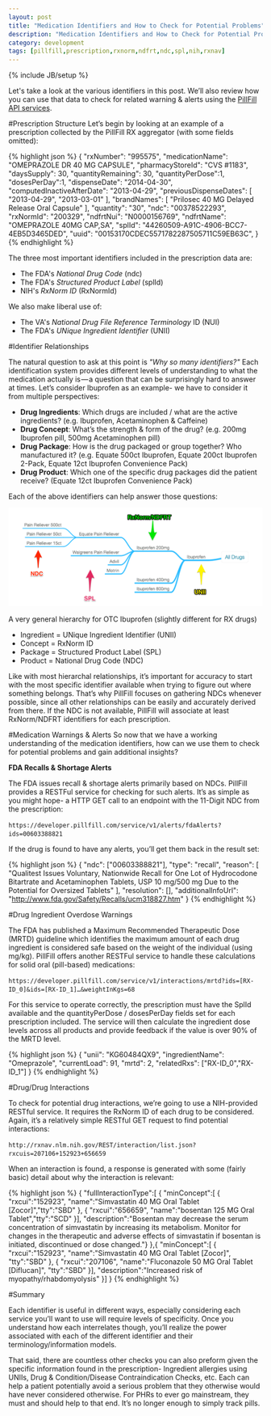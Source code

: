 ```yaml
---
layout: post
title: "Medication Identifiers and How to Check for Potential Problems"
description: "Medication Identifiers and How to Check for Potential Problems"
category: development
tags: [pillfill,prescription,rxnorm,ndfrt,ndc,spl,nih,rxnav]
---
```

{% include JB/setup %}

Let's take a look at the various identifiers in this post. We’ll also review how you can use that data to check for related warning & alerts using the [PillFill API services](https://developer.pillfill.com).

#Prescription Structure
Let’s begin by looking at an example of a prescription collected by the PillFill RX aggregator (with some fields omitted):

{% highlight json %}
{
  "rxNumber": "995575",
  "medicationName": "OMEPRAZOLE DR 40 MG CAPSULE",
  "pharmacyStoreId": "CVS #1183",
  "daysSupply": 30,
  "quantityRemaining": 30,
  "quantityPerDose":1,
  "dosesPerDay":1,
  "dispenseDate": "2014-04-30",
  "computedInactiveAfterDate": "2013-04-29",
  "previousDispenseDates": [
       "2013-04-29",
       "2013-03-01"
  ],
  "brandNames": [
       "Prilosec 40 MG Delayed Release Oral Capsule"
   ],
   "quantity": "30",
   "ndc": "00378522293",
   "rxNormId": "200329",
   "ndfrtNui": "N0000156769",
   "ndfrtName": "OMEPRAZOLE 40MG CAP,SA",
   "splId": "44260509-A91C-4906-BCC7-4EB5D3465DED",
   "uuid": "00153170CDEC5571782287505711C59EB63C",
}
{% endhighlight %}

The three most important identifiers included in the prescription data are:

* The FDA's *National Drug Code* (ndc)
* The FDA's *Structured Product Label* (splId)
* NIH's *RxNorm ID* (RxNormId)

We also make liberal use of: 

* The VA's *National Drug File Reference Terminology* ID  (NUI)
* The FDA's *UNique Ingredient Identifier* (UNII)


#Identifier Relationships

The natural question to ask at this point is *"Why so many identifiers?"* Each identification system provides different levels of understanding to what the medication actually is — a question that can be surprisingly hard to answer at times. Let’s consider Ibuprofen as an example- we have to consider it from multiple perspectives:

* **Drug Ingredients**: Which drugs are included / what are the active ingredients? (e.g. Ibuprofen, Acetaminophen & Caffeine)
* **Drug Concept**: What’s the strength & form of the drug? (e.g. 200mg Ibuprofen pill, 500mg Acetaminophen pill)
* **Drug Package**: How is the drug packaged or group together? Who manufactured it? (e.g. Equate 500ct Ibuprofen, Equate 200ct Ibuprofen 2-Pack, Equate 12ct Ibuprofen Convenience Pack)
* **Drug Product**: Which one of the specific drug packages did the patient receive? (Equate 12ct Ibuprofen Convenience Pack)

Each of the above identifiers can help answer those questions:

![](/img/drug-relationships.png)

A very general hierarchy for OTC Ibuprofen (slightly different for RX drugs)

* Ingredient = UNique Ingredient Identifier (UNII)
* Concept = RxNorm ID
* Package = Structured Product Label (SPL)
* Product = National Drug Code (NDC)

Like with most hierarchal relationships, it’s important for accuracy to start with the most specific identifier available when trying to figure out where something belongs. That’s why PillFill focuses on gathering NDCs whenever possible, since all other relationships can be easily and accurately derived from there. If the NDC is not available, PillFill will associate at least RxNorm/NDFRT identifiers for each prescription.

#Medication Warnings & Alerts
So now that we have a working understanding of the medication identifiers, how can we use them to check for potential problems and gain additional insights?

**FDA Recalls & Shortage Alerts**

The FDA issues recall & shortage alerts primarily based on NDCs. PillFill provides a RESTFul service for checking for such alerts. It’s as simple as you might hope- a HTTP GET call to an endpoint with the 11-Digit NDC from the prescription:

`https://developer.pillfill.com/service/v1/alerts/fdaAlerts?ids=00603388821`

If the drug is found to have any alerts, you’ll get them back in the result set:

{% highlight json %}
{ 
	"ndc": ["00603388821"], 
	"type": "recall", 
	"reason": [ "Qualitest Issues Voluntary, Nationwide Recall for One Lot of Hydrocodone Bitartrate and Acetaminophen Tablets, USP 10 mg/500 mg Due to the Potential for Oversized Tablets" ], 
	"resolution": [], 
	"additionalInfoUrl":  "http://www.fda.gov/Safety/Recalls/ucm318827.htm"
}
{% endhighlight %}

#Drug Ingredient Overdose Warnings

The FDA has published a Maximum Recommended Therapeutic Dose (MRTD) guideline which identifies the maximum amount of each drug ingredient is considered safe based on the weight of the individual (using mg/kg). PillFill offers another RESTFul service to handle these calculations for solid oral (pill-based) medications:

`https://developer.pillfill.com/service/v1/interactions/mrtd?ids=[RX-ID_0]&ids=[RX-ID_1]…&weightInKgs=68`

For this service to operate correctly, the prescription must have the SplId available and the quantityPerDose / dosesPerDay fields set for each prescription included. The service will then calculate the ingredient dose levels across all products and provide feedback if the value is over 90% of the MRTD level.

{% highlight json %}
{
     "unii": "KG60484QX9",
     "ingredientName": "Omeprazole",
     "currentLoad": 91,
     "mrtd": 2,
     "relatedRxs": ["RX-ID_0","RX-ID_1"]
}
{% endhighlight %}

#Drug/Drug Interactions

To check for potential drug interactions, we’re going to use a NIH-provided RESTful service. It requires the RxNorm ID of each drug to be considered. Again, it’s a relatively simple RESTful GET request to find potential interactions:

`http://rxnav.nlm.nih.gov/REST/interaction/list.json?rxcuis=207106+152923+656659`

When an interaction is found, a response is generated with some (fairly basic) detail about why the interaction is relevant:

{% highlight json %}
{
	"fullInteractionType":[
	{
		"minConcept":[
		{
			"rxcui":"152923",
			"name":"Simvastatin 40 MG Oral Tablet [Zocor]","tty":"SBD"
		},
		{
			"rxcui":"656659",
			"name":"bosentan 125 MG Oral Tablet","tty":"SCD"
		}],
		"description":"Bosentan may decrease the serum concentration of simvastatin by increasing its metabolism. Monitor for changes in the therapeutic and adverse effects of simvastatin if bosentan is initiated, discontinued or dose changed."}
	},{
		"minConcept":[
		{
			"rxcui":"152923",
			"name":"Simvastatin 40 MG Oral Tablet [Zocor]",
			"tty":"SBD"
		},
		{
			"rxcui":"207106",
			"name":"Fluconazole 50 MG Oral Tablet [Diflucan]",
			"tty":"SBD"
		}],
		"description":"Increased risk of myopathy/rhabdomyolysis"
	}]
}
{% endhighlight %}

#Summary

Each identifier is useful in different ways, especially considering each service you’ll want to use will require levels of specificity. Once you understand how each interrelates though, you’ll realize the power associated with each of the different identifier and their terminology/information models.

That said, there are countless other checks you can also preform given the specific information found in the prescription- Ingredient allergies using UNIIs, Drug & Condition/Disease Contraindication Checks, etc. Each can help a patient potentially avoid a serious problem that they otherwise would have never considered otherwise. For PHRs to ever go mainstream, they must and should help to that end. It’s no longer enough to simply track pills.